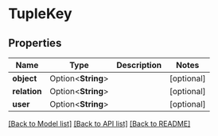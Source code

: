 # TupleKey

## Properties

Name | Type | Description | Notes
------------ | ------------- | ------------- | -------------
**object** | Option<**String**> |  | [optional]
**relation** | Option<**String**> |  | [optional]
**user** | Option<**String**> |  | [optional]

[[Back to Model list]](../README.md#documentation-for-models) [[Back to API list]](../README.md#documentation-for-api-endpoints) [[Back to README]](../README.md)


